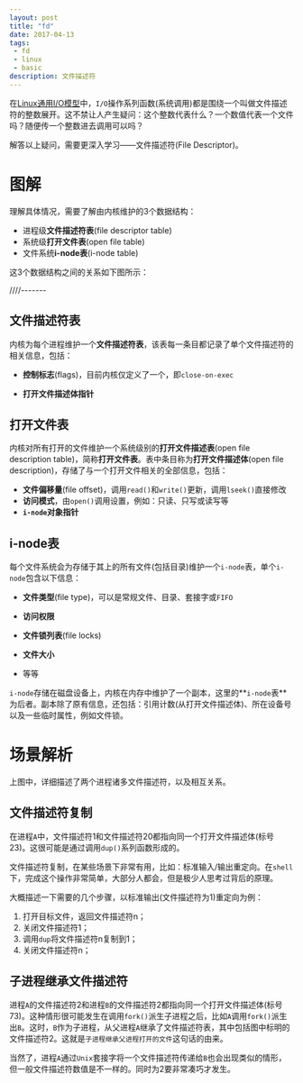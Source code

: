 ```yaml
---
layout: post
title: "fd"
date: 2017-04-13
tags:
 - fd
 - linux
 - basic
description: 文件描述符
---
```


在[Linux通用I/O模型](https://www.jianshu.com/p/5357d72ef17d)中，`I/O`操作系列函数(系统调用)都是围绕一个叫做文件描述符的整数展开。这不禁让人产生疑问：这个整数代表什么？一个数值代表一个文件吗？随便传一个整数进去调用可以吗？

解答以上疑问，需要更深入学习——文件描述符(File Descriptor)。

# 图解

理解具体情况，需要了解由内核维护的3个数据结构：

*   进程级**文件描述符表**(file descriptor table)
*   系统级**打开文件表**(open file table)
*   文件系统**i-node表**(i-node table)

这3个数据结构之间的关系如下图所示：

////-------

## 文件描述符表

内核为每个进程维护一个**文件描述符表**，该表每一条目都记录了单个文件描述符的相关信息，包括：

*   **控制标志**(flags)，目前内核仅定义了一个，即`close-on-exec`

*   **打开文件描述体指针**

## 打开文件表

内核对所有打开的文件维护一个系统级别的**打开文件描述表**(open file description table)，简称**打开文件表**。表中条目称为**打开文件描述体**(open file description)，存储了与一个打开文件相关的全部信息，包括：

*   **文件偏移量**(file offset)，调用`read()`和`write()`更新，调用`lseek()`直接修改
*   **访问模式**，由`open()`调用设置，例如：只读、只写或读写等
*   **`i-node`对象指针**

## i-node表

每个文件系统会为存储于其上的所有文件(包括目录)维护一个`i-node`表，单个`i-node`包含以下信息：

*   **文件类型**(file type)，可以是常规文件、目录、套接字或`FIFO`

*   **访问权限**
*   **文件锁列表**(file locks)
*   **文件大小**
*   等等

`i-node`存储在磁盘设备上，内核在内存中维护了一个副本，这里的**`i-node`表**为后者。副本除了原有信息，还包括：引用计数(从打开文件描述体)、所在设备号以及一些临时属性，例如文件锁。

# 场景解析

上图中，详细描述了两个进程诸多文件描述符，以及相互关系。

## 文件描述符复制

在进程`A`中，文件描述符1和文件描述符20都指向同一个打开文件描述体(标号23)。这很可能是通过调用`dup()`系列函数形成的。

文件描述符复制，在某些场景下非常有用，比如：标准输入/输出重定向。在`shell`下，完成这个操作非常简单，大部分人都会，但是极少人思考过背后的原理。

大概描述一下需要的几个步骤，以标准输出(文件描述符为1)重定向为例：

1.  打开目标文件，返回文件描述符n；
2.  关闭文件描述符1；
3.  调用`dup`将文件描述符n复制到1；
4.  关闭文件描述符n；

## 子进程继承文件描述符

进程`A`的文件描述符2和进程`B`的文件描述符2都指向同一个打开文件描述体(标号73)。这种情形很可能发生在调用`fork()`派生子进程之后，比如`A`调用`fork()`派生出`B`。这时，`B`作为子进程，从父进程`A`继承了文件描述符表，其中包括图中标明的文件描述符2。这就是`子进程继承父进程打开的文件`这句话的由来。

当然了，进程`A`通过`Unix`套接字将一个文件描述符传递给`B`也会出现类似的情形，但一般文件描述符数值是不一样的。同时为2要非常凑巧才发生。
